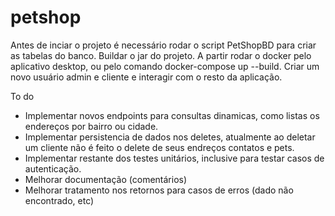 # petshop

Antes de inciar o projeto é necessário rodar o script PetShopBD para criar as tabelas do banco.
Buildar o jar do projeto.
A partir rodar o docker pelo aplicativo desktop, ou pelo comando docker-compose up --build.
Criar um novo usuário admin e cliente e interagir com o resto da aplicação.


To do

- Implementar novos endpoints para consultas dinamicas, como listas os endereços por bairro ou cidade.
- Implementar persistencia de dados nos deletes, atualmente ao deletar um cliente não é feito o delete de seus endreços contatos e pets. 
- Implementar restante dos testes unitários, inclusive para testar casos de autenticação.
- Melhorar documentação (comentários)
- Melhorar tratamento nos retornos para casos de erros (dado não encontrado, etc)

 
